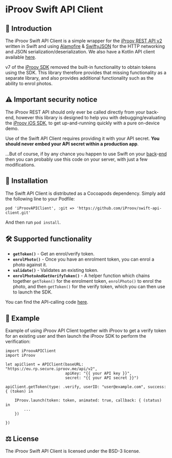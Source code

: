 # iProov Swift API Client

## 👋 Introduction

The iProov Swift API Client is a simple wrapper for the [iProov REST API v2](https://secure.iproov.me/docs.html) written in Swift and using [Alamofire](https://github.com/Alamofire/Alamofire) & [SwiftyJSON](https://github.com/SwiftyJSON/Alamofire-SwiftyJSON) for the HTTP networking and JSON serialization/deserialization. We also have a Kotlin API client available [here](https://github.com/iProov/kotlin-api-client).

v7 of the [iProov SDK](https://github.com/iProov/ios) removed the built-in functionality to obtain tokens using the SDK. This library therefore provides that missing functionality as a separate library, and also provides additional functionality such as the ability to enrol photos.

## ⚠️ Important security notice

The iProov REST API should only ever be called directly from your back-end, however this library is designed to help you with debugging/evaluating the [iProov iOS SDK](https://github.com/iProov/ios), to get up-and-running quickly with a pure on-device demo.

Use of the Swift API Client requires providing it with your API secret. **You should never embed your API secret within a production app**. 

...But of course, if by any chance you happen to use Swift on your [back](https://vapor.codes/)-[end](https://perfect.org/) then you can probably use this code on your server, with just a few modifications.

## 📲 Installation

The Swift API Client is distributed as a Cocoapods dependency. Simply add the following line to your Podfile:

```
pod 'iProovAPIClient', :git => 'https://github.com/iProov/swift-api-client.git'
```

And then run `pod install`.

## 🛠 Supported functionality

- **`getToken()`** - Get an enrol/verify token.
- **`enrolPhoto()`** - Once you have an enrolment token, you can enrol a photo against it.
- **`validate()`** - Validates an existing token.
- **`enrolPhotoAndGetVerifyToken()`** - A helper function which chains together `getToken()` for the enrolment token, `enrolPhoto()` to enrol the photo, and then `getToken()` for the verify token, which you can then use to launch the SDK.

You can find the API-calling code [here](https://github.com/iProov/swift-api-client/blob/master/iProovAPIClient/Classes/APIClient.swift).

## 🤳 Example

Example of using iProov API Client together with iProov to get a verify token for an existing user and then launch the iProov SDK to perform the verification:

```
import iProovAPIClient
import iProov

let apiClient = APIClient(baseURL: "https://eu.rp.secure.iproov.me/api/v2",
                          apiKey: "{{ your API key }}",
                          secret: "{{ your API secret }}")
 
apiClient.getToken(type: .verify, userID: "user@example.com", success: { (token) in

	IProov.launch(token: token, animated: true, callback: { (status) in
		...
	})

})
```

## ⚖️ License

The iProov Swift API Client is licensed under the BSD-3 license.
